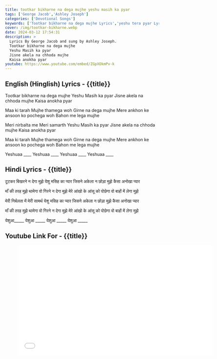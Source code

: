 ```yaml
---
title: tootkar bikharne na dega mujhe yeshu masih ka pyar
tags: ['George Jacob','Ashley Joseph']
categories: ['Devotional Songs']
keywords: ['Tootkar bikharne na dega mujhe Lyrics','yeshu tera pyar Lyrics','Tootkar bikharne na dega Lyrics','Tootkar bikharne na dega mujhe yeshu Masih ka pyar', 'Hindi Christian song','Ashley Joseph song']
cover: /img/tootkar-bikharne.webp
date: 2024-03-12 17:54:31
description: >
  Lyrics By George Jacob and sung by Ashley Joseph. 
  Tootkar bikharne na dega mujhe
  Yeshu Masih ka pyar
  Jisne akela na chhoda mujhe
  Kaisa anokha pyar
youtube: https://www.youtube.com/embed/ZGpXOkmPv-k
---
```

## English (Hinglish) Lyrics - {{title}}
Tootkar bikharne na dega mujhe
Yeshu Masih ka pyar
Jisne akela na chhoda mujhe
Kaisa anokha pyar

Maa ki tarah
Mujhe thamega woh
Girne na dega mujhe
Mere ankhon ke ansoon ko pochega woh
Bahon me lega mujhe

Meri nirbalta me
Meri samarth
Yeshu Masih ka pyar
Jisne akela na chhoda mujhe
Kaisa anokha pyar

Maa ki tarah
Mujhe thamega woh
Girne na dega mujhe
Mere ankhon ke ansoon ko pochega woh
Bahon me lega mujhe

Yeshuaa ____ Yeshuaa ____
Yeshuaa ____ Yeshuaa ____

## Hindi Lyrics - {{title}}
टूटकर  बिखरने न देगा मुझे 
येशु मसिह का प्यार 
जिसने अकेला न छोड़ा मुझे 
कैसा अनोखा प्यार 

माँ की तरह 
मुझे थामेगा वो 
गिरने न देगा मुझे 
मेरे आंखो के आंसू को पोछेगा वो 
बाहों में लेगा मुझे 

मेरी निर्बलता में 
मेरी सामर्थ 
येशु मसिह का प्यार 
जिसने अकेला न छोड़ा मुझे 
कैसा अनोखा प्यार 

माँ की तरह 
मुझे थामेगा वो 
गिरने न देगा मुझे 
मेरे आंखो के आंसू को पोछेगा वो 
बाहों में लेगा मुझे

येशुआ_____ येशुआ _____
येशुआ _____ येशुआ _____

## Youtube Link For - {{title}}
<figure class="image is-16by9">
<iframe class="has-ratio" width="640" height="360"
src="{{youtube}}"
frameborder="0" allow="accelerometer; autoplay; clipboard-write; encrypted-media; gyroscope;" allowfullscreen></iframe>
</figure>
